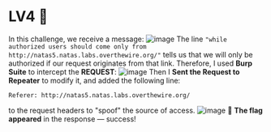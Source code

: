 # LV4 🔐
In this challenge, we receive a message:
![image](https://github.com/user-attachments/assets/e1f63eea-d470-4d7e-befe-232550886b05)
The line `"while authorized users should come only from http://natas5.natas.labs.overthewire.org/"` tells us that we will only be authorized if our request originates from that link.
Therefore, I used **Burp Suite** to intercept the **REQUEST**:
![image](https://github.com/user-attachments/assets/fb0daf31-d3a7-40fe-9e43-77d80df0e074)
Then I **Sent the Request to Repeater** to modify it, and added the following line:
```http
Referer: http://natas5.natas.labs.overthewire.org/
```
to the request headers to "spoof" the source of access.
![image](https://github.com/user-attachments/assets/bb3fbbbe-fa99-4540-bfb2-fa044aaf412a)
🎉 **The flag appeared** in the response — success!
